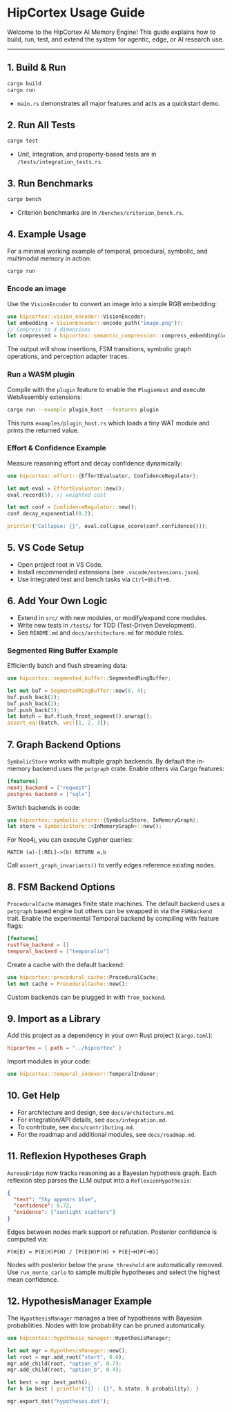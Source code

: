 # HipCortex Usage Guide

Welcome to the HipCortex AI Memory Engine! This guide explains how to build, run,
test, and extend the system for agentic, edge, or AI research use.

---

## 1. Build & Run

```sh
cargo build
cargo run
```

* `main.rs` demonstrates all major features and acts as a quickstart demo.

## 2. Run All Tests

```sh
cargo test
```

* Unit, integration, and property-based tests are in `/tests/integration_tests.rs`.

## 3. Run Benchmarks

```sh
cargo bench
```

* Criterion benchmarks are in `/benches/criterion_bench.rs`.

## 4. Example Usage

For a minimal working example of temporal, procedural, symbolic, and multimodal memory in action:

```sh
cargo run
```

### Encode an image

Use the `VisionEncoder` to convert an image into a simple RGB embedding:

```rust
use hipcortex::vision_encoder::VisionEncoder;
let embedding = VisionEncoder::encode_path("image.png")?;
// Compress to 4 dimensions
let compressed = hipcortex::semantic_compression::compress_embedding(&embedding, 4);
```

The output will show insertions, FSM transitions, symbolic graph operations, and perception adapter traces.

### Run a WASM plugin

Compile with the `plugin` feature to enable the `PluginHost` and execute WebAssembly extensions:

```sh
cargo run --example plugin_host --features plugin
```

This runs `examples/plugin_host.rs` which loads a tiny WAT module and prints the returned value.

### Effort & Confidence Example

Measure reasoning effort and decay confidence dynamically:

```rust
use hipcortex::effort::{EffortEvaluator, ConfidenceRegulator};

let mut eval = EffortEvaluator::new();
eval.record(5); // weighted cost

let mut conf = ConfidenceRegulator::new();
conf.decay_exponential(0.2);

println!("Collapse: {}", eval.collapse_score(conf.confidence()));
```

## 5. VS Code Setup

* Open project root in VS Code.
* Install recommended extensions (see `.vscode/extensions.json`).
* Use integrated test and bench tasks via `Ctrl+Shift+B`.

## 6. Add Your Own Logic

* Extend in `src/` with new modules, or modify/expand core modules.
* Write new tests in `/tests/` for TDD (Test-Driven Development).
* See `README.md` and `docs/architecture.md` for module roles.

### Segmented Ring Buffer Example

Efficiently batch and flush streaming data:

```rust
use hipcortex::segmented_buffer::SegmentedRingBuffer;

let mut buf = SegmentedRingBuffer::new(8, 4);
buf.push_back(1);
buf.push_back(2);
buf.push_back(3);
let batch = buf.flush_front_segment().unwrap();
assert_eq!(batch, vec![1, 2, 3]);
```

## 7. Graph Backend Options

`SymbolicStore` works with multiple graph backends. By default the in-memory
backend uses the `petgraph` crate. Enable others via Cargo features:

```toml
[features]
neo4j_backend = ["reqwest"]
postgres_backend = ["sqlx"]
```

Switch backends in code:

```rust
use hipcortex::symbolic_store::{SymbolicStore, InMemoryGraph};
let store = SymbolicStore::<InMemoryGraph>::new();
```

For Neo4j, you can execute Cypher queries:

```cypher
MATCH (a)-[:REL]->(b) RETURN a,b
```

Call `assert_graph_invariants()` to verify edges reference existing nodes.

## 8. FSM Backend Options

`ProceduralCache` manages finite state machines. The default backend uses a
`petgraph` based engine but others can be swapped in via the `FSMBackend` trait.
Enable the experimental Temporal backend by compiling with feature flags:

```toml
[features]
rustfsm_backend = []
temporal_backend = ["temporalio"]
```

Create a cache with the default backend:

```rust
use hipcortex::procedural_cache::ProceduralCache;
let mut cache = ProceduralCache::new();
```

Custom backends can be plugged in with `from_backend`.

## 9. Import as a Library

Add this project as a dependency in your own Rust project (`Cargo.toml`):

```toml
hipcortex = { path = "../hipcortex" }
```

Import modules in your code:

```rust
use hipcortex::temporal_indexer::TemporalIndexer;
```

## 10. Get Help

* For architecture and design, see `docs/architecture.md`.
* For integration/API details, see `docs/integration.md`.
* To contribute, see `docs/contributing.md`.
* For the roadmap and additional modules, see `docs/roadmap.md`.

## 11. Reflexion Hypotheses Graph

`AureusBridge` now tracks reasoning as a Bayesian hypothesis graph. Each reflexion step parses the LLM output into a `ReflexionHypothesis`:

```json
{
  "text": "Sky appears blue",
  "confidence": 0.72,
  "evidence": ["sunlight scatters"]
}
```

Edges between nodes mark support or refutation. Posterior confidence is
computed via:

```
P(H|E) = P(E|H)P(H) / [P(E|H)P(H) + P(E|¬H)P(¬H)]
```

Nodes with posterior below the `prune_threshold` are automatically removed.
Use `run_monte_carlo` to sample multiple hypotheses and select the highest mean
confidence.

## 12. HypothesisManager Example

The `HypothesisManager` manages a tree of hypotheses with Bayesian probabilities. Nodes with low probability can be pruned automatically.

```rust
use hipcortex::hypothesis_manager::HypothesisManager;

let mut mgr = HypothesisManager::new();
let root = mgr.add_root("start", 0.6);
mgr.add_child(root, "option_a", 0.7);
mgr.add_child(root, "option_b", 0.4);

let best = mgr.best_path();
for h in best { println!("{} : {}", h.state, h.probability); }

mgr.export_dot("hypotheses.dot");
```

